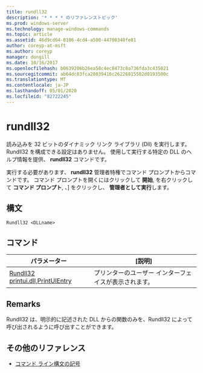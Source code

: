 ```yaml
---
title: rundll32
description: '* * * * のリファレンストピック'
ms.prod: windows-server
ms.technology: manage-windows-commands
ms.topic: article
ms.assetid: 46d9cd64-8186-4cd4-a500-44700340fe81
author: coreyp-at-msft
ms.author: coreyp
manager: dongill
ms.date: 10/16/2017
ms.openlocfilehash: b0639206b26ea58c4ec8473c0a736fda3c435021
ms.sourcegitcommit: ab64dc83fca28039416c26226815502d0193500c
ms.translationtype: MT
ms.contentlocale: ja-JP
ms.lasthandoff: 05/01/2020
ms.locfileid: "82722245"
---
```

# <a name="rundll32"></a>rundll32



読み込みを 32 ビットのダイナミック リンク ライブラリ (Dll) を実行します。 Rundll32 を構成できる設定はありません。 使用して実行する特定の DLL のヘルプ情報を提供、 **rundll32** コマンドです。

実行する必要があります、 **rundll32** 管理者特権でコマンド プロンプトからコマンドです。 コマンド プロンプトを開くにはクリックして **開始**, を右クリックして **コマンド プロンプト**, 、] をクリックし、 **管理者として実行**します。

## <a name="syntax"></a>構文

```
Rundll32 <DLLname>
```

## <a name="commands"></a>コマンド

|パラメーター|[説明]|
|---------|-----------|
|[Rundll32 printui.dll,PrintUIEntry](rundll32-printui.md)|プリンターのユーザー インターフェイスが表示されます。|

## <a name="remarks"></a>Remarks

Rundll32 は、明示的に記述された DLL からの関数のみを、Rundll32 によって呼び出されるように呼び出すことができます。

## <a name="additional-references"></a>その他のリファレンス

- [コマンド ライン構文の記号](command-line-syntax-key.md)
